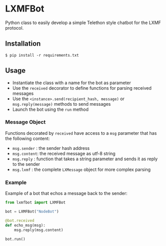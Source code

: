 # LXMFBot

Python class to easily develop a simple Telethon style chatbot for the LXMF protocol.

## Installation

```
$ pip install -r requirements.txt
```

## Usage

- Instantiate the class with a name for the bot as parameter
- Use the `received` decorator to define functions for parsing received messages
- Use the `<instance>.send(recipient_hash, message)` or `msg.reply(message)` methods to send messages
- Launch the bot using the `run` method

### Message Object

Functions decorated by `received` have access to a `msg` parameter that has the following content:

- `msg.sender` : the sender hash address
- `msg.content`: the received message as utf-8 string
- `msg.reply` : function that takes a string parameter and sends it as reply to the sender
- `msg.lxmf` : the complete `LXMessage` object for more complex parsing

### Example

Example of a bot that echos a message back to the sender:

```Python
from lxmfbot import LXMFBot

bot = LXMFBot("NodeBot")

@bot.received
def echo_msg(msg):
    msg.reply(msg.content)

bot.run()
```